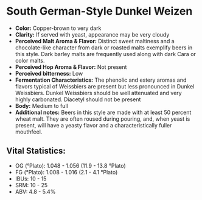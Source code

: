 # South German-Style Dunkel Weizen

- **Color:** Copper-brown to very dark
- **Clarity:** If served with yeast, appearance may be very cloudy
- **Perceived Malt Aroma & Flavor:** Distinct sweet maltiness and a chocolate-like character from dark or roasted malts exemplify beers in this style. Dark barley malts are frequently used along with dark Cara or color malts.
- **Perceived Hop Aroma & Flavor:** Not present
- **Perceived bitterness:** Low
- **Fermentation Characteristics:** The phenolic and estery aromas and flavors typical of Weissbiers are present but less pronounced in Dunkel Weissbiers. Dunkel Weissbiers should be well attenuated and very highly carbonated. Diacetyl should not be present
- **Body:** Medium to full
- **Additional notes:** Beers in this style are made with at least 50 percent wheat malt. They are often roused during pouring, and, when yeast is present, will have a yeasty flavor and a characteristically fuller mouthfeel.

## Vital Statistics:

- OG (°Plato): 1.048 - 1.056 (11.9 - 13.8 °Plato)
- FG (°Plato): 1.008 - 1.016 (2.1 - 4.1 °Plato)
- IBUs: 10 - 15
- SRM: 10 - 25
- ABV: 4.8 - 5.4% 

